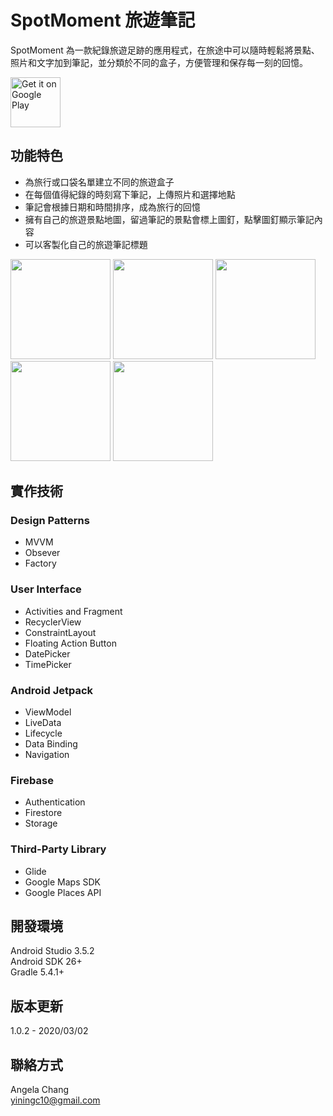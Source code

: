 # SpotMoment 旅遊筆記
SpotMoment 為一款紀錄旅遊足跡的應用程式，在旅途中可以隨時輕鬆將景點、照片和文字加到筆記，並分類於不同的盒子，方便管理和保存每一刻的回憶。

<a href='https://play.google.com/store/apps/details?id=com.angela.notemoment&pcampaignid=pcampaignidMKT-Other-global-all-co-prtnr-py-PartBadge-Mar2515-1'><img alt='Get it on Google Play' height="80"
src='https://play.google.com/intl/en_us/badges/static/images/badges/en_badge_web_generic.png'/></a>

## 功能特色
* 為旅行或口袋名單建立不同的旅遊盒子
* 在每個值得紀錄的時刻寫下筆記，上傳照片和選擇地點
* 筆記會根據日期和時間排序，成為旅行的回憶
* 擁有自己的旅遊景點地圖，留過筆記的景點會標上圖釘，點擊圖釘顯示筆記內容
* 可以客製化自己的旅遊筆記標題

<img src="https://firebasestorage.googleapis.com/v0/b/note-40d4a.appspot.com/o/uploads%2Fscreenshot_newhome.png?alt=media&token=b077aca6-25ec-4085-b53c-9bc88deb2f1d" width="160"/> <img src="https://firebasestorage.googleapis.com/v0/b/note-40d4a.appspot.com/o/uploads%2Fscreenshot_notes.png?alt=media&token=05105a00-f622-4e6b-aaba-cb8bb67c7f56" width="160"/> <img src="https://firebasestorage.googleapis.com/v0/b/note-40d4a.appspot.com/o/uploads%2Fscreenshot_add_note.png?alt=media&token=f8ddac4a-e9b4-4773-b455-90135a448635" width="160"/> <img src="https://firebasestorage.googleapis.com/v0/b/note-40d4a.appspot.com/o/uploads%2Fscreenshot_map.png?alt=media&token=1e738162-4d52-4c41-a1ac-78af8784747e" width="160"/> <img src="https://firebasestorage.googleapis.com/v0/b/note-40d4a.appspot.com/o/uploads%2Fscreenshot_profile.png?alt=media&token=570f71b3-0ef2-48f3-9387-a73fa7af3371" width="160"/>

## 實作技術
### Design Patterns
* MVVM
* Obsever
* Factory

### User Interface
* Activities and Fragment
* RecyclerView
* ConstraintLayout
* Floating Action Button
* DatePicker
* TimePicker

### Android Jetpack
* ViewModel
* LiveData
* Lifecycle
* Data Binding
* Navigation

### Firebase
* Authentication
* Firestore
* Storage

### Third-Party Library
* Glide
* Google Maps SDK
* Google Places API

## 開發環境
Android Studio 3.5.2  
Android SDK 26+  
Gradle 5.4.1+  

## 版本更新

1.0.2 - 2020/03/02

## 聯絡方式
Angela Chang  
yiningc10@gmail.com
